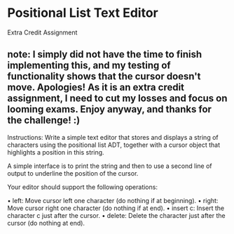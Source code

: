 # Positional List Text Editor
Extra Credit Assignment

## note: I simply did not have the time to finish implementing this, and my testing of functionality shows that the cursor doesn't move. Apologies! As it is an extra credit assignment, I need to cut my losses and focus on looming exams. Enjoy anyway, and thanks for the challenge! :)

Instructions:
Write a simple text editor that stores and displays a string of characters using the positional list ADT, together with a cursor object that highlights a position in this string.

A simple interface is to print the string and then to use a second line of output to underline the position of the cursor.

Your editor should support the following operations:

• left: Move cursor left one character (do nothing if at beginning).
• right: Move cursor right one character (do nothing if at end).
• insert c: Insert the character c just after the cursor.
• delete: Delete the character just after the cursor (do nothing at end).




